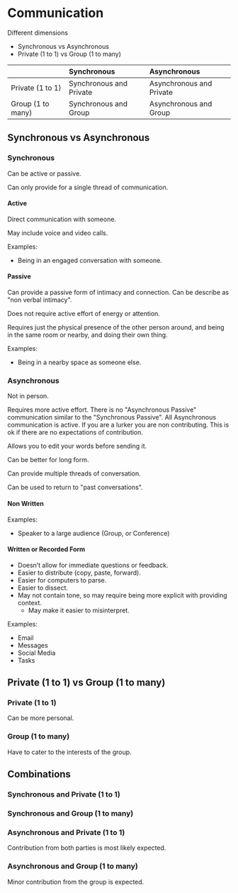 # Communication

Different dimensions

* Synchronous vs Asynchronous
* Private \(1 to 1\) vs Group \(1 to many\)

|  | Synchronous | Asynchronous |
| :--- | :--- | :--- |
| Private \(1 to 1\) | Synchronous and Private | Asynchronous and Private |
| Group \(1 to many\) | Synchronous and Group | Asynchronous and Group |

## Synchronous vs Asynchronous

### Synchronous

Can be active or passive.

Can only provide for a single thread of communication.

#### Active

Direct communication with someone.

May include voice and video calls.

Examples:

* Being in an engaged conversation with someone.

#### Passive

Can provide a passive form of intimacy and connection. Can be describe as "non verbal intimacy".

Does not require active effort of energy or attention.

Requires just the physical presence of the other person around, and being in the same room or nearby, and doing their own thing.

Examples:

* Being in a nearby space as someone else.

### Asynchronous

Not in person.

Requires more active effort. There is no "Asynchronous Passive" communication similar to the "Synchronous Passive". All Asynchronous communication is active. If you are a lurker you are non contributing. This is ok if there are no expectations of contribution.

Allows you to edit your words before sending it.

Can be better for long form.

Can provide multiple threads of conversation.

Can be used to return to "past conversations".

#### Non Written

Examples:

* Speaker to a large audience \(Group, or Conference\)

#### Written or Recorded Form

* Doesn’t allow for immediate questions or feedback.
* Easier to distribute \(copy, paste, forward\).
* Easier for computers to parse.
* Easier to dissect.
* May not contain tone, so may require being more explicit with providing context.
  * May make it easier to misinterpret.

Examples:

* Email
* Messages
* Social Media
* Tasks

## Private \(1 to 1\) vs Group \(1 to many\)

### Private \(1 to 1\)

Can be more personal.

### Group \(1 to many\)

Have to cater to the interests of the group.

## Combinations

### Synchronous and Private \(1 to 1\)

### Synchronous and Group \(1 to many\)

### Asynchronous and Private \(1 to 1\)

Contribution from both parties is most likely expected.

### Asynchronous and Group \(1 to many\)

Minor contribution from the group is expected.

